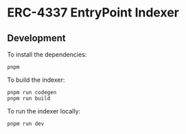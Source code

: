 # ERC-4337 EntryPoint Indexer

## Development

To install the dependencies:

```
pnpm
```

To build the indexer:

```
pnpm run codegen
pnpm run build
```

To run the indexer locally:

```
pnpm run dev
```
